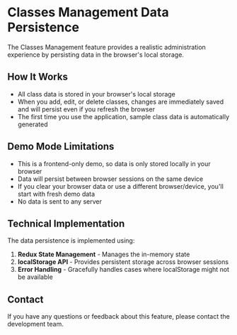 # Classes Management Data Persistence

The Classes Management feature provides a realistic administration experience by persisting data in the browser's local storage.

## How It Works

- All class data is stored in your browser's local storage
- When you add, edit, or delete classes, changes are immediately saved and will persist even if you refresh the browser
- The first time you use the application, sample class data is automatically generated

## Demo Mode Limitations

- This is a frontend-only demo, so data is only stored locally in your browser
- Data will persist between browser sessions on the same device
- If you clear your browser data or use a different browser/device, you'll start with fresh demo data
- No data is sent to any server

## Technical Implementation

The data persistence is implemented using:

1. **Redux State Management** - Manages the in-memory state
2. **localStorage API** - Provides persistent storage across browser sessions
3. **Error Handling** - Gracefully handles cases where localStorage might not be available

## Contact

If you have any questions or feedback about this feature, please contact the development team.
